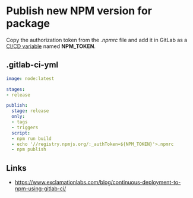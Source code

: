 # Publish new NPM version for package

Copy the authorization token from the _.npmrc_ file and add it in GitLab as a [CI/CD variable](https://docs.gitlab.com/ce/ci/variables/README.html#variables) named **NPM_TOKEN**.

## .gitlab-ci-yml
```yaml
image: node:latest

stages:
- release

publish:
  stage: release
  only:
  - tags
  - triggers
  script:
  - npm run build
  - echo '//registry.npmjs.org/:_authToken=${NPM_TOKEN}'>.npmrc
  - npm publish
```

## Links

* https://www.exclamationlabs.com/blog/continuous-deployment-to-npm-using-gitlab-ci/
